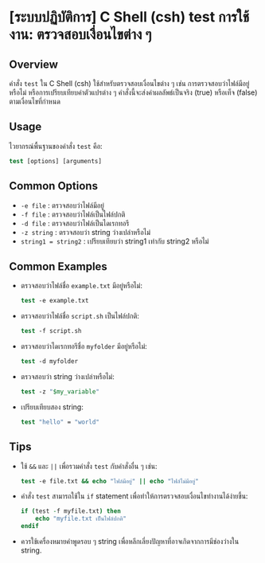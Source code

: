 # [ระบบปฏิบัติการ] C Shell (csh) test การใช้งาน: ตรวจสอบเงื่อนไขต่าง ๆ

## Overview
คำสั่ง `test` ใน C Shell (csh) ใช้สำหรับตรวจสอบเงื่อนไขต่าง ๆ เช่น การตรวจสอบว่าไฟล์มีอยู่หรือไม่ หรือการเปรียบเทียบค่าตัวแปรต่าง ๆ คำสั่งนี้จะส่งค่าผลลัพธ์เป็นจริง (true) หรือเท็จ (false) ตามเงื่อนไขที่กำหนด

## Usage
ไวยากรณ์พื้นฐานของคำสั่ง `test` คือ:

```csh
test [options] [arguments]
```

## Common Options
- `-e file` : ตรวจสอบว่าไฟล์มีอยู่
- `-f file` : ตรวจสอบว่าไฟล์เป็นไฟล์ปกติ
- `-d file` : ตรวจสอบว่าไฟล์เป็นไดเรกทอรี
- `-z string` : ตรวจสอบว่า string ว่างเปล่าหรือไม่
- `string1 = string2` : เปรียบเทียบว่า string1 เท่ากับ string2 หรือไม่

## Common Examples
- ตรวจสอบว่าไฟล์ชื่อ `example.txt` มีอยู่หรือไม่:
  ```csh
  test -e example.txt
  ```

- ตรวจสอบว่าไฟล์ชื่อ `script.sh` เป็นไฟล์ปกติ:
  ```csh
  test -f script.sh
  ```

- ตรวจสอบว่าไดเรกทอรีชื่อ `myfolder` มีอยู่หรือไม่:
  ```csh
  test -d myfolder
  ```

- ตรวจสอบว่า string ว่างเปล่าหรือไม่:
  ```csh
  test -z "$my_variable"
  ```

- เปรียบเทียบสอง string:
  ```csh
  test "hello" = "world"
  ```

## Tips
- ใช้ `&&` และ `||` เพื่อรวมคำสั่ง `test` กับคำสั่งอื่น ๆ เช่น:
  ```csh
  test -e file.txt && echo "ไฟล์มีอยู่" || echo "ไฟล์ไม่มีอยู่"
  ```

- คำสั่ง `test` สามารถใช้ใน `if` statement เพื่อทำให้การตรวจสอบเงื่อนไขทำงานได้ง่ายขึ้น:
  ```csh
  if (test -f myfile.txt) then
      echo "myfile.txt เป็นไฟล์ปกติ"
  endif
  ```

- ควรใช้เครื่องหมายคำพูดรอบ ๆ string เพื่อหลีกเลี่ยงปัญหาที่อาจเกิดจากการมีช่องว่างใน string.